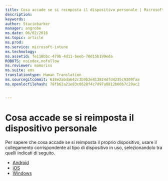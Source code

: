 ```yaml
---
title: Cosa accade se si reimposta il dispositivo personale | Microsoft Intune
description: 
keywords: 
author: Staciebarker
manager: angrobe
ms.date: 06/02/2016
ms.topic: article
ms.prod: 
ms.service: microsoft-intune
ms.technology: 
ms.assetid: fe110bbc-479b-4d11-beeb-70d15b199eda
ROBOTS: noindex,nofollow
ms.reviewer: mamoriss
ms.suite: ems
translationtype: Human Translation
ms.sourcegitcommit: 618e2abda642c3b9b2e813824dfd4235c9309faa
ms.openlocfilehash: 78fb62a21e83c0628f4c7d97a0812b60b7c29ac2


---
```



# Cosa accade se si reimposta il dispositivo personale

Per sapere che cosa accade se si reimposta il proprio dispositivo, usare il collegamento corrispondente al tipo di dispositivo in uso, selezionandolo tra quelli indicati di seguito.

- [Android](what-happens-if-you-reset-your-device-using-the-company-portal-android.md)
- [iOS](what-happens-if-you-reset-your-device-using-the-company-portal-ios.md)
- [Windows](/what-happens-if-you-reset-your-device-using-the-company-portal-windows.md)



<!--HONumber=Jul16_HO4-->


